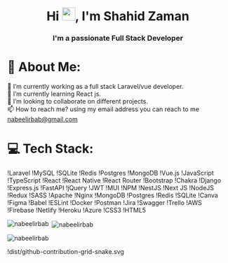 <h1 align="center">Hi <img src="https://raw.githubusercontent.com/MartinHeinz/MartinHeinz/master/wave.gif" width="30px">, I'm Shahid Zaman</h1>
<h3 align="center">I'm a passionate Full Stack Developer</h3>

# 💫 About Me:

🔭 I’m currently working as a full stack Laravel/vue developer.<br>🌱 I’m currently learning React js.
<br> 💞️ I’m looking to collaborate on different projects.
<br>📫 How to reach me?
      using my email address you can reach to me nabeelirbab@gmail.com

# 💻 Tech Stack:
!Laravel !MySQL !SQLite !Redis !Postgres !MongoDB !Vue.js
!JavaScript !TypeScript !React !React Native !React Router  !Bootstrap !Chakra !Django !Express.js !FastAPI !jQuery !JWT !MUI !NPM !NestJS !Next JS !NodeJS !Redux !SASS !Apache !Nginx !MongoDB !Postgres !Redis !SQLite !Canva !Figma !Babel !ESLint !Docker !Postman !Jira !Swagger !Trello !AWS !Firebase !Netlify !Heroku !Azure !CSS3 !HTML5

<!---
nabeelirbab/nabeelirbab is a ✨ special ✨ repository because its `README.md` (this file) appears on your GitHub profile.
You can click the Preview link to take a look at your changes.
--->

<p><img align="left" src="https://github-readme-stats.vercel.app/api/top-langs?username=nabeelirbab&show_icons=true&locale=en&layout=compact" alt="nabeelirbab" /></p>

<p>&nbsp;<img align="center" src="https://github-readme-stats.vercel.app/api?username=nabeelirbab&show_icons=true&locale=en" alt="nabeelirbab" /></p>

<p><img align="center" src="https://github-readme-streak-stats.herokuapp.com/?user=nabeelirbab&" alt="nabeelirbab" /></p>

!dist/github-contribution-grid-snake.svg
